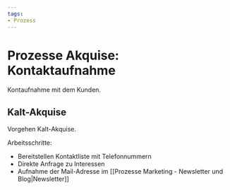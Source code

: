 ```yaml
---
tags:
- Prozess
---
```

# Prozesse Akquise: Kontaktaufnahme
Kontaufnahme mit dem Kunden.

## Kalt-Akquise
Vorgehen Kalt-Akquise.

Arbeitsschritte:
* Bereitstellen Kontaktliste mit Telefonnummern
* Direkte Anfrage zu Interessen
* Aufnahme der Mail-Adresse im [[Prozesse Marketing - Newsletter und Blog|Newsletter]]